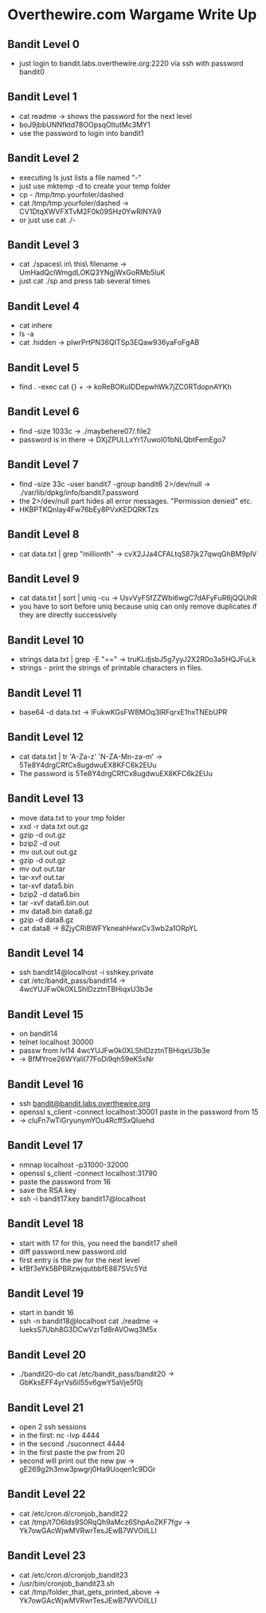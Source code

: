 # Overthewire.com Wargame Write Up

## Bandit Level 0
* just login to bandit.labs.overthewire.org:2220 via ssh with password bandit0

## Bandit Level 1
* cat readme -> shows the password for the next level
* boJ9jbbUNNfktd78OOpsqOltutMc3MY1
* use the password to login into bandit1

## Bandit Level 2
* executing ls just lists a file named "-"
* just use mktemp -d to create your temp folder
* cp - /tmp/tmp.yourfoler/dashed
* cat /tmp/tmp.yourfoler/dashed -> CV1DtqXWVFXTvM2F0k09SHz0YwRINYA9
* or just use cat ./-

## Bandit Level 3
* cat ./spaces\ in\ this\ filename -> UmHadQclWmgdLOKQ3YNgjWxGoRMb5luK
* just cat ./sp and press tab several times

## Bandit Level 4
* cat inhere
* ls -a 
* cat .hidden -> pIwrPrtPN36QITSp3EQaw936yaFoFgAB

## Bandit Level 5
* find . -exec cat {} + -> koReBOKuIDDepwhWk7jZC0RTdopnAYKh

## Bandit Level 6
* find -size 1033c -> ./maybehere07/.file2
* password is in there -> DXjZPULLxYr17uwoI01bNLQbtFemEgo7

## Bandit Level 7
* find -size 33c -user bandit7 -group bandit6 2>/dev/null -> ./var/lib/dpkg/info/bandit7.password
* the 2>/dev/null part hides all error messages. "Permission denied" etc.
* HKBPTKQnIay4Fw76bEy8PVxKEDQRKTzs

## Bandit Level 8
* cat data.txt | grep "millionth" -> cvX2JJa4CFALtqS87jk27qwqGhBM9plV

## Bandit Level 9
* cat data.txt | sort | uniq -cu -> UsvVyFSfZZWbi6wgC7dAFyFuR6jQQUhR
* you have to sort before uniq because uniq can only remove duplicates if they are directly successively

## Bandit Level 10
* strings data.txt | grep -E "==" -> truKLdjsbJ5g7yyJ2X2R0o3a5HQJFuLk
* strings - print the strings of printable characters in files.

## Bandit Level 11
* base64 -d data.txt -> IFukwKGsFW8MOq3IRFqrxE1hxTNEbUPR

## Bandit Level 12
* cat data.txt | tr 'A-Za-z' 'N-ZA-Mn-za-m' -> 5Te8Y4drgCRfCx8ugdwuEX8KFC6k2EUu
* The password is 5Te8Y4drgCRfCx8ugdwuEX8KFC6k2EUu

## Bandit Level 13
* move data.txt to your tmp folder
* xxd -r data.txt out.gz
* gzip -d out.gz
* bzip2 -d out
* mv out.out out.gz
* gzip -d out.gz
* mv out out.tar
* tar-xvf out.tar
* tar-xvf data5.bin 
* bzip2 -d data6.bin
* tar -xvf data6.bin.out
* mv data8.bin data8.gz
* gzip -d data8.gz
* cat data8 -> 8ZjyCRiBWFYkneahHwxCv3wb2a1ORpYL

## Bandit Level 14
* ssh bandit14@localhost -i sshkey.private
* cat /etc/bandit_pass/bandit14 -> 4wcYUJFw0k0XLShlDzztnTBHiqxU3b3e

## Bandit Level 15
* on bandit14
* telnet localhost 30000
* passw from lvl14 4wcYUJFw0k0XLShlDzztnTBHiqxU3b3e
* -> BfMYroe26WYalil77FoDi9qh59eK5xNr

## Bandit Level 16
* ssh bandit@bandit.labs.overthewire.org
* openssl s_client -connect localhost:30001 paste in the password from 15
* -> cluFn7wTiGryunymYOu4RcffSxQluehd

## Bandit Level 17
* nmnap localhost -p31000-32000 
* openssl s_client -connect localhost:31790
* paste the password from 16
* save the RSA key 
* ssh -i bandit17.key bandit17@localhost

## Bandit Level 18
* start with 17 for this, you need the bandit17 shell
* diff password.new password.old
* first entry is the pw for the next level
* kfBf3eYk5BPBRzwjqutbbfE887SVc5Yd

## Bandit Level 19
* start in bandit 16
* ssh -n bandit18@localhost cat ./readme -> IueksS7Ubh8G3DCwVzrTd8rAVOwq3M5x

## Bandit Level 20
* ./bandit20-do cat /etc/bandit_pass/bandit20 -> GbKksEFF4yrVs6il55v6gwY5aVje5f0j

## Bandit Level 21
* open 2 ssh sessions
* in the first: nc -lvp 4444
* in the second ./suconnect 4444
* in the first paste the pw from 20
* second will print out the new pw -> gE269g2h3mw3pwgrj0Ha9Uoqen1c9DGr

## Bandit Level 22
* cat /etc/cron.d/cronjob_bandit22
* cat /tmp/t7O6lds9S0RqQh9aMcz6ShpAoZKF7fgv -> Yk7owGAcWjwMVRwrTesJEwB7WVOiILLI

## Bandit Level 23
* cat /etc/cron.d/cronjob_bandit23
* /usr/bin/cronjob_bandit23.sh
* cat /tmp/folder_that_gets_printed_above -> Yk7owGAcWjwMVRwrTesJEwB7WVOiILLI
